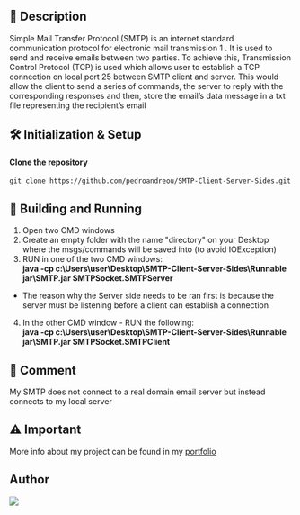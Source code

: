 ## 📰 Description
Simple Mail Transfer Protocol (SMTP) is an internet standard communication protocol for electronic mail transmission 1 . It is used to send and receive emails between two parties. To achieve this, Transmission Control Protocol (TCP) is used which allows user to establish a TCP connection on local port 25 between SMTP client and server. This would allow the client to send a series of commands, the server to reply with the corresponding responses and then, store the email’s data message in a txt file representing the recipient’s email

## 🛠 Initialization & Setup
#### Clone the repository  
    git clone https://github.com/pedroandreou/SMTP-Client-Server-Sides.git


## 🚀 Building and Running
1. Open two CMD windows 
2. Create an empty folder with the name "directory" on your Desktop where the msgs/commands will be saved into (to avoid IOException)
3. RUN in one of the two CMD windows:  
    **java -cp c:\Users\user\Desktop\SMTP-Client-Server-Sides\Runnable jar\SMTP.jar SMTPSocket.SMTPServer**
- The reason why the Server side needs to be ran first is because the server must be listening before a client can establish a connection
4. In the other CMD window - RUN the following:  
    **java -cp c:\Users\user\Desktop\SMTP-Client-Server-Sides\Runnable jar\SMTP.jar SMTPSocket.SMTPClient**

## :speech_balloon: Comment
My SMTP does not connect to a real domain email server but instead connects to my local server

## ⚠ Important
More info about my project can be found in my [portfolio](https://pedroandreou.github.io/#SMTP)

## Author  
<a href="https://www.linkedin.com/in/petrosandreou80/">
  <img align="center" src="https://img.shields.io/badge/Petros LinkedIn-0077B5?style=for-the-badge&logo=linkedin&logoColor=white" />
</a>
